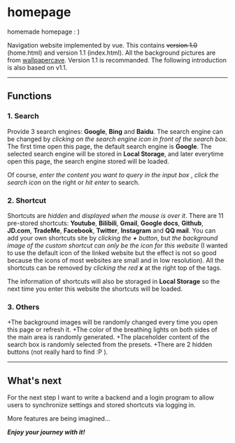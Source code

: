 # homepage
homemade homepage : )

Navigation website implemented by vue. This contains ~~version 1.0~~ (home.html) and version 1.1 (index.html). All the background pictures are from [wallpapercave](https://wallpapercave.com/). Version 1.1 is recommanded. The following introduction is also based on v1.1.

----------------------------------------

## Functions

### 1. Search
Provide 3 search engines: **Google**, **Bing** and **Baidu**. The search engine can be changed by *clicking on the search engine icon in front of the search box.* The first time open this page, the default search engine is **Google**. The selected search engine will be stored in **Local Storage**, and later everytime open this page, the search engine stored will be loaded. 

Of course, *enter the content you want to query in the input box* , *click the search icon* on the right or *hit enter* to search.


### 2. Shortcut
Shortcuts are *hidden* and *displayed when the mouse is over it*. There are 11 pre-stored shortcuts: **Youtube**, **Bilibili**, **Gmail**, **Google docs**, **Github**, **JD.com**, **TradeMe**, **Facebook**, **Twitter**, **Instagram** and **QQ mail**. You can add your own shortcuts site by *clicking the **+** button*, but *the background image of the custom shortcut can only be the icon for this website* (I wanted to use the default icon of the linked website but the effect is not so good because the icons of most websites are small and in low resolution). All the shortcuts can be removed by *clicking the red **x*** at the right top of the tags. 

The information of shortcuts will also be storaged in **Local Storage** so the next time you enter this website the shortcuts will be loaded.


### 3. Others
+The background images will be randomly changed every time you open this page or refresh it. 
+The color of the breathing lights on both sides of the main area is randomly generated.
+The placeholder content of the search box is randomly selected from the presets.
+There are 2 hidden buttons (not really hard to find :P ).

------------------------------------------

## What's next

For the next step I want to write a backend and a login program to allow users to synchronize settings and stored shortcuts via logging in.

More features are being imagined...


***Enjoy your journey with it!***



